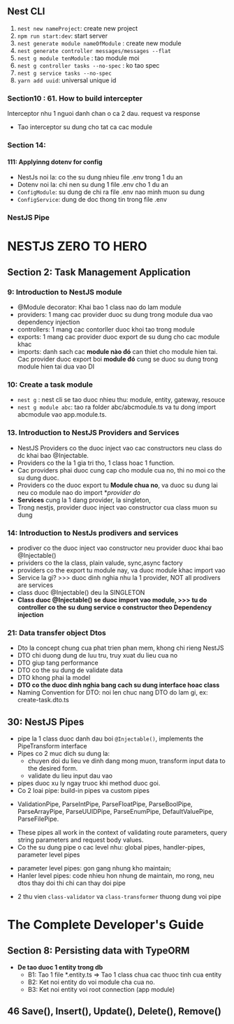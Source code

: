 ## Nest CLI

1. `nest new nameProject`: create new project
2. `npm run start:dev`: start server 
3. `nest generate module nameOfModule` : create new module
4. `nest generate controller messages/messages --flat`
5. `nest g module tenModule` : tao module moi
6. `nest g controller tasks --no-spec` : ko tao spec
7. `nest g service tasks --no-spec`
8. `yarn add uuid`: universal unique id

### Section10 : 61. How to build intercepter
Interceptor nhu 1 nguoi danh chan o ca 2 dau. request va response
- Tao interceptor su dung cho tat ca cac module

### Section 14:
#### 111: Applyinng dotenv for config
- NestJs noi la: co the su dung nhieu file .env trong 1 du an
- Dotenv noi la: chi nen su dung 1 file .env cho 1 du an
- `ConfigModule`: su dung de chi ra file .env nao minh muon su dung
- `ConfigService`: dung de doc thong tin trong file .env

### NestJS Pipe

# NESTJS ZERO TO HERO
## Section 2: Task Management Application
### 9: Introduction to NestJS module
 - @Module decorator: Khai bao 1 class nao do lam module
 - providers: 1 mang cac provider duoc su dung trong module dua vao dependency injection
 - controllers: 1 mang cac contorller duoc khoi tao trong module
 - exports: 1 mang cac provider duoc export de su dung cho cac module khac
 - imports: danh sach cac **module nào đó** can thiet cho module hien tai. Cac provider duoc export boi **module đó** cung se duoc su dung trong module hien tai dua vao DI

### 10: Create a task module
 - `nest g` : nest cli se tao duoc nhieu thu: module, entity, gateway, resouce
 - `nest g module abc`: tao ra folder abc/abcmodule.ts va tu dong import abcmodule vao app.module.ts.

### 13. Introduction to NestJS Providers and Services
 - NestJS Providers co the duoc inject vao cac constructors neu class do dc khai bao @Injectable.
 - Providers co the la 1 gia tri tho, 1 class hoac 1 function.
 - Cac providers phai duoc cung cap cho module cua no, thi no moi co the su dung duoc.
 - Providers co the duoc export tu **Module chua no**, va duoc su dung lai neu co module nao do import **provider do*
 - **Services** cung la 1 dang provider, la singleton, 
 - Trong nestjs, provider duoc inject vao constructor cua class muon su dung

### 14: Introduction to NestJs prodivers and services
- prodiver co the duoc inject vao constructor neu provider duoc khai bao @Injectable()
- prividers co the la class, plain valude, sync,async factory
- providers co the export tu module nay, va duoc module khac import vao
- Service la gi? >>> duoc dinh nghia nhu la 1 provider, NOT all prodivers are services
- class duoc @Injectable() deu la SINGLETON
- **Class duoc @Injectable() se duoc import vao module, >>> tu do controller co the su dung service o constructor theo Dependency injection**
### 21: Data transfer object Dtos
- Dto la concept chung cua phat trien phan mem, khong chi rieng NestJS
- DTO chi duong dung de luu tru, truy xuat du lieu cua no
- DTO giup tang performance
- DTO co the su dung de validate data
- DTO khong phai la model
- **DTO co the duoc dinh nghia bang cach su dung interface hoac class**
- Naming Convention for DTO: noi len chuc nang DTO do lam gi, ex: create-task.dto.ts

## 30: NestJS Pipes
- pipe la 1 class duoc danh dau boi `@Injectable()`, implements the PipeTransform interface
- Pipes co 2 muc dich su dung la:
   + chuyen doi du lieu ve dinh dang mong muon, transform input data to the desired form.
   + validate du lieu input dau vao
- pipes duoc xu ly ngay truoc khi method duoc goi.
- Co 2 loai pipe: build-in pipes va custom pipes
 + ValidationPipe, ParseIntPipe, ParseFloatPipe, ParseBoolPipe, ParseArrayPipe, ParseUUIDPipe, ParseEnumPipe, DefaultValuePipe, ParseFilePipe.
- These pipes all work in the context of validating route parameters, query string parameters and request body values.
- Co the su dung pipe o cac level nhu: global pipes, handler-pipes, parameter level pipes
 + parameter level pipes: gon gang nhung kho maintain;
 + Hanler level pipes: code nhieu hon nhung de maintain, mo rong, neu dtos thay doi thi chi can thay doi pipe
- 2 thu vien `class-validator` va `class-transformer` thuong dung voi pipe

# The Complete Developer's Guide
## Section 8: Persisting data with TypeORM
- **De tao duoc 1 entity trong db**
  + B1: Tao 1 file *.entity.ts => Tao 1 class chua cac thuoc tinh cua entity 
  + B2: Ket noi entity do voi module cha cua no.
  + B3: Ket noi entity voi root connection (app module)
## 46 Save(), Insert(), Update(), Delete(), Remove()

